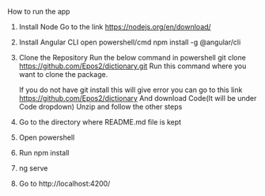 How to run the app 

1. Install Node
	Go to the link https://nodejs.org/en/download/
2. Install Angular CLI
	open powershell/cmd
	npm install -g @angular/cli
3. Clone the Repository 
	Run the below command in powershell 
	git clone https://github.com/Epos2/dictionary.git
	Run this command where you want to clone the package.

	If you do not have git install this will give error you can go to this link
	https://github.com/Epos2/dictionary
	And download Code(It will be under Code dropdown)
	Unzip and follow the other steps
	
4. Go to the directory where README.md file is kept
5. Open powershell 
6. Run npm install
7.  ng serve
8. Go to http://localhost:4200/
